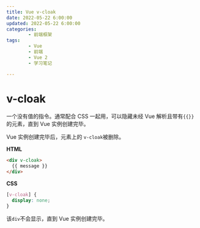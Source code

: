 ```yaml
---
title: Vue v-cloak
date: 2022-05-22 6:00:00
updated: 2022-05-22 6:00:00
categories:
        - 前端框架
tags:
        - Vue
        - 前端
        - Vue 2
        - 学习笔记

---
```


# v-cloak

一个没有值的指令。通常配合 CSS 一起用，可以隐藏未经 Vue 解析且带有`{{}}`的元素，直到 Vue 实例创建完毕。

Vue 实例创建完毕后，元素上的 `v-cloak`被删除。

**HTML**

```HTML
<div v-cloak>
  {{ message }}
</div>
```

**CSS**

```css
[v-cloak] {
  display: none;
}
```

该`div`不会显示，直到 Vue 实例创建完毕。